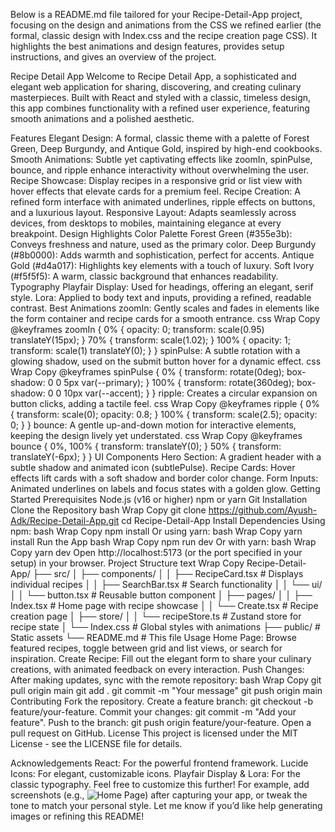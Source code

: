Below is a README.md file tailored for your Recipe-Detail-App project, focusing on the design and animations from the CSS we refined earlier (the formal, classic design with Index.css and the recipe creation page CSS). It highlights the best animations and design features, provides setup instructions, and gives an overview of the project.

Recipe Detail App
Welcome to Recipe Detail App, a sophisticated and elegant web application for sharing, discovering, and creating culinary masterpieces. Built with React and styled with a classic, timeless design, this app combines functionality with a refined user experience, featuring smooth animations and a polished aesthetic.

Features
Elegant Design: A formal, classic theme with a palette of Forest Green, Deep Burgundy, and Antique Gold, inspired by high-end cookbooks.
Smooth Animations: Subtle yet captivating effects like zoomIn, spinPulse, bounce, and ripple enhance interactivity without overwhelming the user.
Recipe Showcase: Display recipes in a responsive grid or list view with hover effects that elevate cards for a premium feel.
Recipe Creation: A refined form interface with animated underlines, ripple effects on buttons, and a luxurious layout.
Responsive Layout: Adapts seamlessly across devices, from desktops to mobiles, maintaining elegance at every breakpoint.
Design Highlights
Color Palette
Forest Green (#355e3b): Conveys freshness and nature, used as the primary color.
Deep Burgundy (#8b0000): Adds warmth and sophistication, perfect for accents.
Antique Gold (#d4a017): Highlights key elements with a touch of luxury.
Soft Ivory (#f5f5f5): A warm, classic background that enhances readability.
Typography
Playfair Display: Used for headings, offering an elegant, serif style.
Lora: Applied to body text and inputs, providing a refined, readable contrast.
Best Animations
zoomIn: Gently scales and fades in elements like the form container and recipe cards for a smooth entrance.
css
Wrap
Copy
@keyframes zoomIn {
  0% { opacity: 0; transform: scale(0.95) translateY(15px); }
  70% { transform: scale(1.02); }
  100% { opacity: 1; transform: scale(1) translateY(0); }
}
spinPulse: A subtle rotation with a glowing shadow, used on the submit button hover for a dynamic effect.
css
Wrap
Copy
@keyframes spinPulse {
  0% { transform: rotate(0deg); box-shadow: 0 0 5px var(--primary); }
  100% { transform: rotate(360deg); box-shadow: 0 0 10px var(--accent); }
}
ripple: Creates a circular expansion on button clicks, adding a tactile feel.
css
Wrap
Copy
@keyframes ripple {
  0% { transform: scale(0); opacity: 0.8; }
  100% { transform: scale(2.5); opacity: 0; }
}
bounce: A gentle up-and-down motion for interactive elements, keeping the design lively yet understated.
css
Wrap
Copy
@keyframes bounce {
  0%, 100% { transform: translateY(0); }
  50% { transform: translateY(-6px); }
}
UI Components
Hero Section: A gradient header with a subtle shadow and animated icon (subtlePulse).
Recipe Cards: Hover effects lift cards with a soft shadow and border color change.
Form Inputs: Animated underlines on labels and focus states with a golden glow.
Getting Started
Prerequisites
Node.js (v16 or higher)
npm or yarn
Git
Installation
Clone the Repository
bash
Wrap
Copy
git clone https://github.com/Ayush-Adk/Recipe-Detail-App.git
cd Recipe-Detail-App
Install Dependencies Using npm:
bash
Wrap
Copy
npm install
Or using yarn:
bash
Wrap
Copy
yarn install
Run the App
bash
Wrap
Copy
npm run dev
Or with yarn:
bash
Wrap
Copy
yarn dev
Open http://localhost:5173 (or the port specified in your setup) in your browser.
Project Structure
text
Wrap
Copy
Recipe-Detail-App/
├── src/
│   ├── components/
│   │   ├── RecipeCard.tsx    # Displays individual recipes
│   │   ├── SearchBar.tsx     # Search functionality
│   │   └── ui/
│   │       └── button.tsx    # Reusable button component
│   ├── pages/
│   │   ├── Index.tsx         # Home page with recipe showcase
│   │   └── Create.tsx        # Recipe creation page
│   ├── store/
│   │   └── recipeStore.ts    # Zustand store for recipe state
│   └── Index.css             # Global styles with animations
├── public/                   # Static assets
└── README.md                 # This file
Usage
Home Page: Browse featured recipes, toggle between grid and list views, or search for inspiration.
Create Recipe: Fill out the elegant form to share your culinary creations, with animated feedback on every interaction.
Push Changes: After making updates, sync with the remote repository:
bash
Wrap
Copy
git pull origin main
git add .
git commit -m "Your message"
git push origin main
Contributing
Fork the repository.
Create a feature branch: git checkout -b feature/your-feature.
Commit your changes: git commit -m "Add your feature".
Push to the branch: git push origin feature/your-feature.
Open a pull request on GitHub.
License
This project is licensed under the MIT License - see the LICENSE file for details.

Acknowledgements
React: For the powerful frontend framework.
Lucide Icons: For elegant, customizable icons.
Playfair Display & Lora: For the classic typography.
Feel free to customize this further! For example, add screenshots (e.g., ![Home Page](screenshots/home.png)) after capturing your app, or tweak the tone to match your personal style. Let me know if you’d like help generating images or refining this README!
